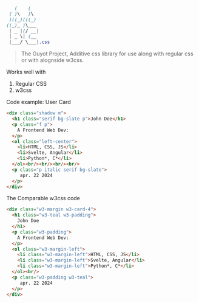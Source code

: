 ```css
   (    (    
 ( )\   )\   
 )((_)(((_)  
((_)_ )\___  
 | _ |(/ __| 
 | _ \| (__  
 |___/ \___|.css
```

>  The Guyot Project, Additive css library for use along with regular css or with alognside w3css.
> 
Works well with

1. Regular CSS
2. w3css

Code example: User Card

```html
<div class="shadow m">
  <h1 class="serif bg-slate p">John Doe</h1>
  <p class="f p">
    A Frontend Web Dev:
  </p>
  <ol class="left-center">
    <li>HTML, CSS, JS</li>
    <li>Svelte, Angular</li>
    <li>Python*, C*</li>
  </ol><br/><br/><br/><br/>
  <p class="p italic serif bg-slate">
     apr. 22 2024
  </p>
</div>
```

The Comparable w3css code

```html
<div class="w3-margin w3-card-4">
  <h1 class="w3-teal w3-padding">
    John Doe
  </h1>
  <p class="w3-padding">
    A Frontend Web Dev:
  </p>
  <ol class="w3-margin-left">
    <li class="w3-margin-left">HTML, CSS, JS</li>
    <li class="w3-margin-left">Svelte, Angular</li>
    <li class="w3-margin-left">Python*, C*</li>
  </ol><br/>
  <p class="w3-padding w3-teal">
     apr. 22 2024
  </p>
</div>
```

